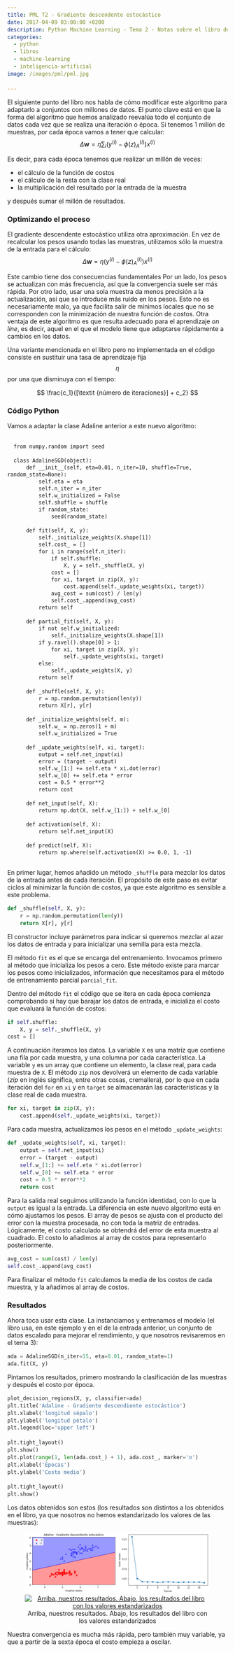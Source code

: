 ```yaml
---
title: PML T2 - Gradiente descendente estocástico
date: 2017-04-09 03:00:00 +0200
description: Python Machine Learning - Tema 2 - Notas sobre el libro de Sebastian Raschka
categories:
  - python
  - libros
  - machine-learning
  - inteligencia-artificial
image: /images/pml/pml.jpg

---
```


El siguiente punto del libro nos habla de cómo modificar este algoritmo para adaptarlo a conjuntos con millones de datos. El punto clave está en que la forma del algoritmo que hemos analizado reevalúa todo el conjunto de datos cada vez que se realiza una iteración o época. Si tenemos 1 millón de muestras, por cada época vamos a tener que calcular:
$$
\Delta \mathbf{w} = \eta \sum_i \big(y^{(i)} - \phi(z)_{A}^{(i)}\big) x^{(i)}
$$

Es decir, para cada época tenemos que realizar un millón de veces:

* el cálculo de la función de costos
* el cálculo de la resta con la clase real
* la multiplicación del resultado por la entrada de la muestra

y después sumar el millón de resultados.

### Optimizando el proceso

El gradiente descendente estocástico utiliza otra aproximación. En vez de recalcular los pesos usando todas las muestras, utilizamos sólo la muestra de la entrada para el cálculo:
$$
\Delta \mathbf{w} = \eta \big(y^{(i)} - \phi(z)_{A}^{(i)}\big) x^{(i)}
$$

Este cambio tiene dos consecuencias fundamentales Por un lado, los pesos se actualizan con más frecuencia, así que la convergencia suele ser más rápida. Por otro lado, usar una sola muestra da menos precisión a la actualización, así que se introduce más ruido en los pesos. Esto no es necesariamente malo, ya que facilita salir de mínimos locales que no se corresponden con la minimización de nuestra función de costos. Otra ventaja de este algoritmo es que resulta adecuado para el aprendizaje _on line_, es decir, aquel en el que el modelo tiene que adaptarse rápidamente a cambios en los datos.

Una variante mencionada en el libro pero no implementada en el código consiste en sustituir una tasa de aprendizaje fija $$\eta$$ por una que disminuya con el tiempo:

$$
\frac{c_1}{[\textit {número de iteraciones}] + c_2}
$$

### Código Python

Vamos a adaptar la clase Adaline anterior a este nuevo algoritmo:

<pre class="line-numbers">
  <code class="language-python">
  from numpy.random import seed

  class AdalineSGD(object):
      def __init__(self, eta=0.01, n_iter=10, shuffle=True, random_state=None):
          self.eta = eta
          self.n_iter = n_iter
          self.w_initialized = False
          self.shuffle = shuffle
          if random_state:
              seed(random_state)
          
      def fit(self, X, y):
          self._initialize_weights(X.shape[1])
          self.cost_ = []
          for i in range(self.n_iter):
              if self.shuffle:
                  X, y = self._shuffle(X, y)
              cost = []
              for xi, target in zip(X, y):
                  cost.append(self._update_weights(xi, target))
              avg_cost = sum(cost) / len(y)
              self.cost_.append(avg_cost)
          return self

      def partial_fit(self, X, y):
          if not self.w_initialized:
              self._initialize_weights(X.shape[1])
          if y.ravel().shape[0] > 1:
              for xi, target in zip(X, y):
                  self._update_weights(xi, target)
          else:
              self._update_weights(X, y)
          return self

      def _shuffle(self, X, y):
          r = np.random.permutation(len(y))
          return X[r], y[r]
      
      def _initialize_weights(self, m):
          self.w_ = np.zeros(1 + m)
          self.w_initialized = True
          
      def _update_weights(self, xi, target):
          output = self.net_input(xi)
          error = (target - output)
          self.w_[1:] += self.eta * xi.dot(error)
          self.w_[0] += self.eta * error
          cost = 0.5 * error**2
          return cost
      
      def net_input(self, X):
          return np.dot(X, self.w_[1:]) + self.w_[0]

      def activation(self, X):
          return self.net_input(X)

      def predict(self, X):
          return np.where(self.activation(X) >= 0.0, 1, -1)
  </code>
</pre>

En primer lugar, hemos añadido un método `_shuffle` para mezclar los datos de la entrada antes de cada iteración. El propósito de este paso es evitar ciclos al minimizar la función de costos, ya que este algoritmo es sensible a este problema.

```python
def _shuffle(self, X, y):
    r = np.random.permutation(len(y))
    return X[r], y[r]
```

El constructor incluye parámetros para indicar si queremos mezclar al azar los datos de entrada y para inicializar una semilla para esta mezcla. 

El método `fit` es el que se encarga del entrenamiento. Invocamos primero al método que inicializa los pesos a cero. Este método existe para marcar los pesos como inicializados, información que necesitamos para el método de entrenamiento parcial `parcial_fit`.


Dentro del método `fit` el código que se itera en cada época comienza comprobando si hay que barajar los datos de entrada, e inicializa el costo que evaluará la función de costos:


```python
if self.shuffle:
    X, y = self._shuffle(X, y)
cost = []
```

A continuación iteramos los datos. La variable `X` es una matriz que contiene una fila por cada muestra, y una columna por cada característica. La variable `y` es un array que contiene un elemento, la clase real, para cada muestra de `X`. El método `zip` nos devolverá un elemento de cada variable (_zip_ en inglés significa, entre otras cosas, cremallera), por lo que en cada iteración del `for` en `xi` y en `target` se almacenarán las características y la clase real de cada muestra.

```python
for xi, target in zip(X, y):
    cost.append(self._update_weights(xi, target))

```

Para cada muestra, actualizamos los pesos en el método `_update_weights`:

```python
def _update_weights(self, xi, target):
    output = self.net_input(xi)
    error = (target - output)
    self.w_[1:] += self.eta * xi.dot(error)
    self.w_[0] += self.eta * error
    cost = 0.5 * error**2
    return cost

```

Para la salida real seguimos utilizando la función identidad, con lo que la `output` es igual a la entrada. La diferencia en este nuevo algoritmo está en cómo ajustamos los pesos. El array de pesos se ajusta con el producto del error con la muestra procesada, no con toda la matriz de entradas. Lógicamente, el costo calculado se obtendrá del error de esta muestra al cuadrado. El costo lo añadimos al array de costos para representarlo posteriormente.


```python
avg_cost = sum(cost) / len(y)
self.cost_.append(avg_cost)
```

Para finalizar el método `fit` calculamos la media de los costos de cada muestra, y la añadimos al array de costos.

### Resultados

Ahora toca usar esta clase. La instanciamos y entrenamos el modelo (el libro usa, en este ejemplo y en el de la entrada anterior, un conjunto de datos escalado para mejorar el rendimiento, y que nosotros revisaremos en el tema 3):


```python
ada = AdalineSGD(n_iter=15, eta=0.01, random_state=1)
ada.fit(X, y)
```

Pintamos los resultados, primero mostrando la clasificación de las muestras y después el costo por época.

```python
plot_decision_regions(X, y, classifier=ada)
plt.title('Adaline - Gradiente descendiente estocástico')
plt.xlabel('longitud sépalo')
plt.ylabel('longitud pétalo')
plt.legend(loc='upper left')

plt.tight_layout()
plt.show()
plt.plot(range(1, len(ada.cost_) + 1), ada.cost_, marker='o')
plt.xlabel('Épocas')
plt.ylabel('Costo medio')

plt.tight_layout()
plt.show()
```
Los datos obtenidos son estos (los resultados son distintos a los obtenidos en el libro, ya que nosotros no hemos estandarizado los valores de las muestras):

<div style="text-align:center">
    <figure>
        <img alt="Arriba, nuestros resultados. Abajo, los resultados del libro con los valores estandarizados" src ="/images/pml/2_adaline.png" />
        <a href="https://github.com/rasbt/python-machine-learning-book/blob/master/code/ch02/images/02_14.png"><img alt="Arriba, nuestros resultados. Abajo, los resultados del libro con los valores estandarizados" src ="https://raw.githubusercontent.com/rasbt/python-machine-learning-book/master/code/ch02/images/02_14.png" /></a>
        <figcaption>Arriba, nuestros resultados. Abajo, los resultados del libro con los valores estandarizados</figcaption>
    </figure>
</div>

Nuestra convergencia es mucha más rápida, pero también muy variable, ya que a partir de la sexta época el costo empieza a oscilar.